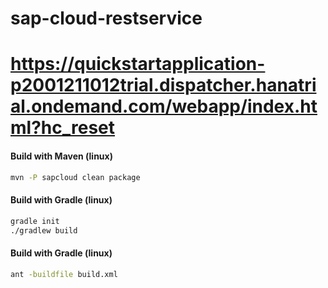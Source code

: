 # sap-cloud-restservice
https://quickstartapplication-p2001211012trial.dispatcher.hanatrial.ondemand.com/webapp/index.html?hc_reset
========

#### Build with Maven (linux)

```bash
mvn -P sapcloud clean package
```

#### Build with Gradle (linux)

```bash
gradle init
./gradlew build

```

#### Build with Gradle (linux)

```bash
ant -buildfile build.xml
```

